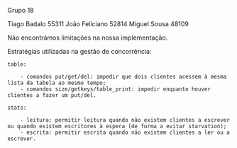 Grupo 18

Tiago Badalo 55311
João Feliciano 52814
Miguel Sousa 48109

Não encontrámos limitações na nossa implementação.

Estratégias utilizadas na gestão de concorrência:

    table:

        - comandos put/get/del: impedir que dois clientes acessem à mesma lista da tabela ao mesmo tempo;
        - comandos size/getkeys/table_print: impedir enquanto houver clientes a fazer um put/del.
    
    stats:

        - leitura: permitir leitura quando não existem clientes a escrever ou quando existem escritores à espera (de forma a evitar starvation);
        - escrita: permitir escrita quando não existem clientes a ler ou a escrever.
